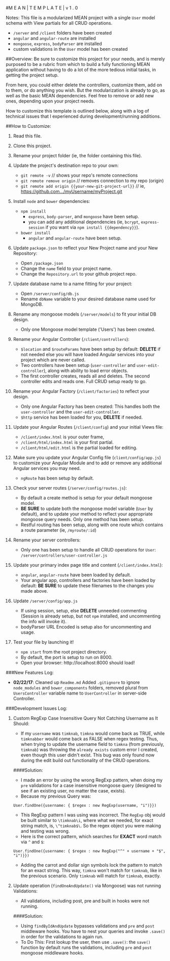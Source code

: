 #M E A N   |   T E M P L A T E   |   v 1 . 0

Notes: This file is a modularized MEAN project with a single `User` model schema with
View partials for all CRUD operations.

+ `/server` and `/client` folders have been created
+ `angular` and `angular-route` are installed
+ `mongoose`, `express`, `bodyParser` are installed
+ custom validations in the `User` model has been created

##Overview:
Be sure to customize this project for your needs, and is merely purposed to be a
rubric from which to build a fully functioning MEAN application without having to
do a lot of the more tedious initial tasks, in getting the project setup.

From here, you could either delete the controllers, customize them, add on to them,
or do anything you wish. But the modularization is already to go, as well as
the basic MEAN dependencies. Feel free to remove or add new ones, depending upon
your project needs.

How to customize this template is outlined below, along with a log of technical
issues that I experienced during development/running additions.

##How to Customize:

1. Read this file.

2. Clone this project.

3. Rename your project folder (ie, the folder containing this file).

4. Update the project's destination repo to your own:

	+ `git remote -v` // shows your repo's remote connections
	+ `git remote remove origin` // removes connection to my repo (origin)
	+ `git remote add origin {{your-new-git-project-url}}` // ie, https://github.com.../myUsername/myProject.git

5. Install `node` and `bower` dependencies:

	+ `npm install`
		+ `express`, `body-parser`, and `mongoose` have been setup.
		+ you can add any additional dependencies (ie, `bcrypt`, `express-session` if you want via `npm install {{dependency}}`).
	+ `bower install`
		+ `angular` and `angular-route` have been setup.

6. Update `package.json` to reflect your New Project name and your New Repository:

 	+ Open `/package.json`
	+ Change the `name` field to your project name.
	+ Change the `Repository.url` to your github project  repo.

7. Update database name to a name fitting for your project:

 	+ Open `/server/config/db.js`
	+ Rename `dbName` variable to your desired database name used for MongoDB.

8. Rename any mongoose models (`/server/models`) to fit your initial DB design.

	+ Only one Mongoose model template ('Users')  has been created.

9. Rename your Angular Controller (`/client/controllers`):

	+ `$location` and `$routeParams` have been setup by default:
	**DELETE** if not needed else you will have loaded Angular services into
	your project which are never called.
	+ Two controllers have been setup (`user-controller` and
	`user-edit-controller`), along with ability to load error objects.
	+ The first controller creates, reads all and deletes. The
	second controller edits and reads one. Full CRUD setup ready to go.

10. Rename your  Angular Factory (`/client/factories`) to reflect your design.

	+ Only one Angular Factory has been created: This handles both the
	`user-controller` and the `user-edit-controller`.
	+ `$http` service has been loaded for you, **DELETE** if needed.

11. Update your Angular Routes (`/client/config`) and your initial Views file:

	+ `/client/index.html` is your outer frame,
	+ `/client/html/index.html` is your first partial.
	+ `/client/html/edit.html` is the partial loaded for editing.

12. Make sure you update your Angular Config file (`client/config/app.js`)
	to customize your Angular Module and to add or remove any additional Angular
	services you may need.
	+ `ngRoute` has been setup by default.

13. Check your server routes (`/server/config/routes.js`):

	+ By default a create method is setup for your default mongoose model.
	+ **BE SURE** to update both the mongoose model variable (`User` by default),
	and to update your method to reflect your appropriate mongoose query
	needs. Only one method has been setup.
	+ Restful routing has been setup, along with one route which contains
	a route parameter (ie, `/myroute/:id`)

14. Rename your server controllers:

	+ Only one has been setup to handle all CRUD operations for `User`: `/server/controllers/user-controller.js`

15. Update your primary index page title and content (`/client/index.html`):

	+ `angular`, `angular-route` have been loaded by default.
	+ Your angular app, controllers and factories have been loaded by
	default: **BE SURE** to update these filenames to the changes you made
	above.

16. Update `/server/config/app.js`

	+ If using session, setup, else **DELETE** unneeded commenting (Session
	is already setup, but not `npm` installed, and uncommenting the info
	will invoke it).
	+ bodyParser URL Encoded is setup also for uncommenting and usage.

17. Test your file by launching it!

	+ `npm start` from the root project directory.
	+ By default, the port is setup to run on 8000.
	+ Open your browser: http://localhost:8000 should load!

###New Features Log:

+ **02/22/17**: Cleaned up `Readme.md` Added `.gitignore` to ignore `node_modules`
and `bower_components` folders, removed plural from `UsersController` variable
name to `UserController` in server-side Controller.

###Development Issues Log:

1. Custom RegExp Case Insensitive Query Not Catching Username as It Should:

	+ If my `username` was `timknab`, `timkna` would come back as TRUE, while
	`timknabber` would come back as FALSE when regex testing. Thus, when
	trying to update the username field to `timkna` (from previously, `timknab`)
	was throwing the `already exists` custom error I created, even though this
	user didn't exist. This bug was only found now during the edit build out
	functionality of the CRUD operations.

	####Solution:

	+ I made an error by using the wrong RegExp pattern, when doing my `pre`
	validations for a case insensitive mongoose query (designed to see if
	an existing user, no matter the case, exists).
	+ Because my previous Query was:

	`User.findOne({username: { $regex : new RegExp(username, "i")}})`

	+ This RegExp pattern I was using was incorrect. The `RegExp` obj would
	be built similar to `\timknab\i`, where what we needed, for exact
	string match, is, `\^timknab$\`. So the regex object you were making
	and testing was wrong.
	+ Here is the correct pattern, which searches for **EXACT** word match
	via `^` and `$`:

	`User.findOne({username: { $regex : new RegExp("^" + username + "$", "i")}})`

	+ Adding the carrot and dollar sign symbols lock the pattern to match
	for an exact string. This way, `timkna` won't match for `timknab`,
	like in the previous scenario. Only `timknab` will match for `timknab`,
	exactly.

2. Update operation (`findOneAndUpdate()` via Mongoose) was not running
Validations:

	+ All validations, including post, pre and built in hooks were not running.

	####Solution:

	+ Using `findByIdAndUpdate` bypasses validations and `pre` and `post`
	middleware hooks. You have to nest your queries and invoke `.save()`
	in order for the validations to again run.
	+ To Do This: First lookup the user, then use `.save()`: the `save()`
	function by default runs the validations, including `pre` and `post`
	mongoose middleware hooks.
